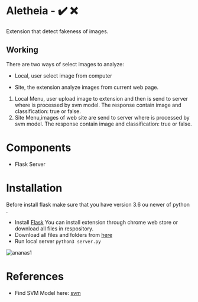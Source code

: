 # Aletheia -  :heavy_check_mark: :x:
Extension that detect fakeness of images.


## Working
There are two ways of select images to analyze: 

- Local, user select image from computer

- Site, the extension analyze images from current web page.

1. Local Menu, user upload image to extension and then is send to server where is processed by svm model. The response contain image and classification: true or false.
2. Site Menu,images of web site are send to server where is processed by svm model. The response contain image and classification: true or false.

# Components
- Flask Server

# Installation
Before install flask make sure that you have version 3.6 ou newer of python .
- Install [Flask](https://flask.palletsprojects.com/en/2.0.x/installation/#install-flask)
You can install extension through chrome web store or download all files in respository.
- Download all files and folders from [here](https://github.com/diana-egas/aletheia-chrome-extension)
- Run local server 
`python3 server.py`

<!--# From beginning to end (incomplete)
### Step 1: Analyzing the problem
### Step 2: Creating Chrome Extension
### Step 3: Deploying Flask Server 
### Step 4: Publishing the Extension to Chrome Web Store-->

![ananas1](https://user-images.githubusercontent.com/38374862/160453804-71b08083-c40b-46d4-97d3-025d9e181536.png)


# References
- Find SVM Model here: [svm](https://github.com/saraferreirascf/Photo-and-video-manipulations-detector/tree/main/Scripts)
